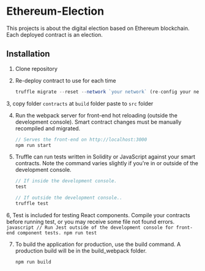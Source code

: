 # Ethereum-Election

This projects is about the digital election based on Ethereum blockchain. Each deployed contract is an election.

## Installation

1. Clone repository

2. Re-deploy contract to use for each time
    ```javascript
    truffle migrate --reset --network `your network` (re-config your network: mainet, rinkeby at truffle-config.js)
    ```

3, copy folder `contracts` at `build` folder paste to `src` folder
    
4. Run the webpack server for front-end hot reloading (outside the development console). Smart contract changes must be manually recompiled and migrated.
    ```javascript
    // Serves the front-end on http://localhost:3000
    npm run start
    ```

5. Truffle can run tests written in Solidity or JavaScript against your smart contracts. Note the command varies slightly if you're in or outside of the development console.
    ```javascript
    // If inside the development console.
    test

    // If outside the development console..
    truffle test
    ```

6, Test is included for testing React components. Compile your contracts before running test, or you may receive some file not found errors.
    ```javascript
    // Run Jest outside of the development console for front-end component tests.
    npm run test
    ```

7. To build the application for production, use the build command. A production build will be in the build_webpack folder.
    ```javascript
    npm run build
    ```

